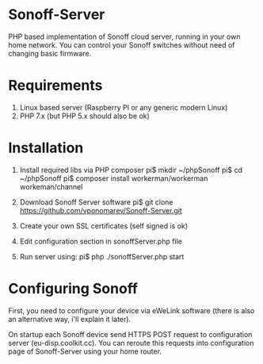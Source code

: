 # Sonoff-Server
PHP based implementation of Sonoff cloud server, running in your own home network.
You can control your Sonoff switches without need of changing basic firmware.

# Requirements
1) Linux based server (Raspberry PI or any generic modern Linux)
2) PHP 7.x (but PHP 5.x should also be ok)

# Installation
1) Install required libs via PHP composer
pi$ mkdir ~/phpSonoff
pi$ cd ~/phpSonoff
pi$ composer install workerman/workerman workeman/channel

2) Download Sonoff Server software
pi$ git clone https://github.com/vponomarev/Sonoff-Server.git

3) Create your own SSL certificates (self signed is ok)

4) Edit configuration section in sonoffServer.php file

5) Run server using:
pi$ php ./sonoffServer.php start

# Configuring Sonoff
First, you need to configure your device via eWeLink software (there is also an alternative way, i'll explain it later).

On startup each Sonoff device send HTTPS POST request to configuration server (eu-disp.coolkit.cc).
You can reroute this requests into configuration page of Sonoff-Server using your home router.


